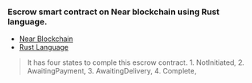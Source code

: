 ### Escrow smart contract on Near blockchain using Rust language.
  * [Near Blockchain](https://near.org/)  
  * [Rust Language](https://www.rust-lang.org/) 
> It has four states to comple this escrow contract.
	1. NotInitiated,
    	2. AwaitingPayment,
    	3. AwaitingDelivery,
    	4. Complete, 
